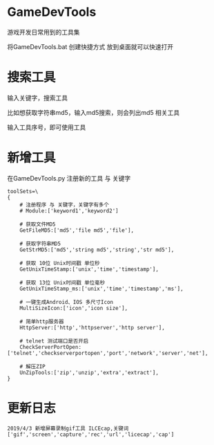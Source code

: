 # GameDevTools
游戏开发日常用到的工具集

将GameDevTools.bat 创建快捷方式 放到桌面就可以快速打开

# 搜索工具

输入关键字，搜索工具

比如想获取字符串md5，输入md5搜索，则会列出md5 相关工具

输入工具序号，即可使用工具

# 新增工具
在GameDevTools.py 注册新的工具 与 关键字

```
toolSets=\
{
    # 注册程序 与 关键字，关键字有多个
    # Module:['keyword1','keyword2']

    # 获取文件MD5
    GetFileMD5:['md5','file md5','file'],

    # 获取字符串MD5
    GetStrMD5:['md5','string md5','string','str md5'],

    # 获取 10位 Unix时间戳 单位秒
    GetUnixTimeStamp:['unix','time','timestamp'],

    # 获取 13位 Unix时间戳 单位毫秒
    GetUnixTimeStamp_ms:['unix','time','timestamp','ms'],

    # 一键生成Android、IOS 多尺寸Icon
    MultiSizeIcon:['icon','icon size'],

    # 简单http服务器
    HttpServer:['http','httpserver','http server'],

    # telnet 测试端口是否开启
    CheckServerPortOpen:['telnet','checkserverportopen','port','network','server','net'],

    # 解压ZIP
    UnZipTools:['zip','unzip','extra','extract'],
}
```

# 更新日志

```
2019/4/3 新增屏幕录制gif工具 ILCEcap,关键词 ['gif','screen','capture','rec','url','licecap','cap']
```
